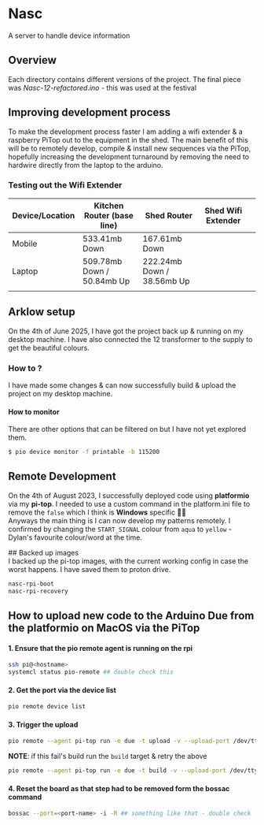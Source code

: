 # Nasc
A server to handle device information

## Overview
Each directory contains different versions of the project. The final piece was *Nasc-12-refactored.ino* - this was used at the festival

## Improving development process
To make the development process faster I am adding a wifi extender & a raspberry PiTop out to the equipment in the shed. The main benefit of this will be to remotely develop, compile & install new sequences via the PiTop, hopefully increasing the development turnaround by removing the need to hardwire directly from the laptop to the arduino. 

### Testing out the Wifi Extender
| Device/Location 	| Kitchen Router (base line) 	| Shed Router                	| Shed Wifi Extender 	|   	|
|-----------------	|----------------------------	|----------------------------	|--------------------	|---	|
| Mobile          	| 533.41mb Down              	| 167.61mb Down              	|                    	|   	|
| Laptop          	| 509.78mb Down / 50.84mb Up 	| 222.24mb Down / 38.56mb Up 	|                    	|   	|
|                 	|                            	|                            	|                    	|   	|

## Arklow setup
On the 4th of June 2025, I have got the project back up & running on my desktop machine. I have also connected the 12 transformer to the supply to get the beautiful colours. 

### How to ?
I have made some changes & can now successfully build & upload the project on my desktop machine. 

#### How to monitor
There are other options that can be filtered on but I have not yet explored them. 
```bash
$ pio device monitor -f printable -b 115200
```

## Remote Development
On the 4th of August 2023, I successfully deployed code using **platformio** via my **pi-top**. I needed to use a custom command in the platform.ini file to remove the `false` which I think is **Windows** specific 🤷‍♂️  
Anyways the main thing is I can now develop my patterns remotely. I confirmed by changing the `START_SIGNAL` colour from `aqua` to `yellow` - Dylan's favourite colour/word at the time.  

## Backed up images  
I backed up the pi-top images, with the current working config in case the worst happens. I have saved them to proton drive.  
```bash
nasc-rpi-boot
nasc-rpi-recovery
```

## How to upload new code to the Arduino Due from the platformio on MacOS via the PiTop
#### 1. Ensure that the pio remote agent is running on the rpi
```bash
ssh pi@<hostname>  
systemcl status pio-remote ## double check this
```

#### 2. Get the port via the device list
```bash
pio remote device list
```

#### 3. Trigger the upload 
```bash 
pio remote --agent pi-top run -e due -t upload -v --upload-port /dev/ttyACM1 # port retrieved in step 2
```
**NOTE**: if this fail's build run the `build` target & retry the above
```bash
pio remote --agent pi-top run -e due -t build -v --upload-port /dev/ttyACM1
```

#### 4. Reset the board as that step had to be removed form the bossac command
```bash
bossac --port=<port-name> -i -R ## something like that - double check
```